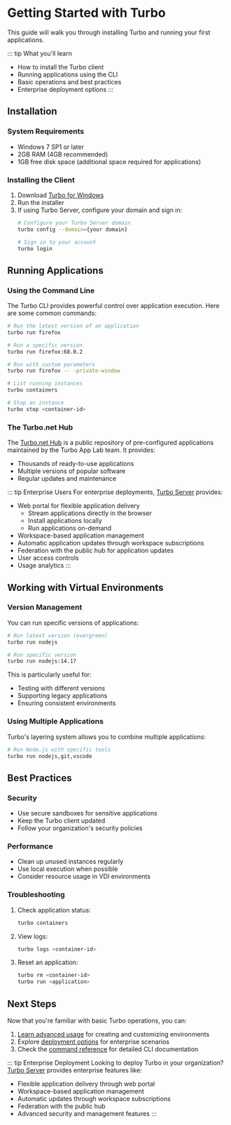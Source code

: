 # Getting Started with Turbo

This guide will walk you through installing Turbo and running your first applications.

::: tip What you'll learn
- How to install the Turbo client
- Running applications using the CLI
- Basic operations and best practices
- Enterprise deployment options
:::

## Installation

### System Requirements
- Windows 7 SP1 or later
- 2GB RAM (4GB recommended)
- 1GB free disk space (additional space required for applications)

### Installing the Client

1. Download [Turbo for Windows](https://turbo.net/download)
2. Run the installer
3. If using Turbo Server, configure your domain and sign in:
   ```bash
   # Configure your Turbo Server domain
   turbo config --domain={your domain}
   
   # Sign in to your account
   turbo login
   ```

## Running Applications

### Using the Command Line

The Turbo CLI provides powerful control over application execution. Here are some common commands:

```bash
# Run the latest version of an application
turbo run firefox

# Run a specific version
turbo run firefox:68.0.2

# Run with custom parameters
turbo run firefox -- -private-window

# List running instances
turbo containers

# Stop an instance
turbo stop <container-id>
```

### The Turbo.net Hub

The [Turbo.net Hub](https://hub.turbo.net) is a public repository of pre-configured applications maintained by the Turbo App Lab team. It provides:
- Thousands of ready-to-use applications
- Multiple versions of popular software
- Regular updates and maintenance

::: tip Enterprise Users
For enterprise deployments, [Turbo Server](../server/getting-started/getting-started.md) provides:
- Web portal for flexible application delivery
  - Stream applications directly in the browser
  - Install applications locally
  - Run applications on-demand
- Workspace-based application management
- Automatic application updates through workspace subscriptions
- Federation with the public hub for application updates
- User access controls
- Usage analytics
:::

## Working with Virtual Environments

### Version Management

You can run specific versions of applications:

```bash
# Run latest version (evergreen)
turbo run nodejs

# Run specific version
turbo run nodejs:14.17
```

This is particularly useful for:
- Testing with different versions
- Supporting legacy applications
- Ensuring consistent environments

### Using Multiple Applications

Turbo's layering system allows you to combine multiple applications:

```bash
# Run Node.js with specific tools
turbo run nodejs,git,vscode
```

## Best Practices

### Security
- Use secure sandboxes for sensitive applications
- Keep the Turbo client updated
- Follow your organization's security policies

### Performance
- Clean up unused instances regularly
- Use local execution when possible
- Consider resource usage in VDI environments

### Troubleshooting
1. Check application status:
   ```bash
   turbo containers
   ```

2. View logs:
   ```bash
   turbo logs <container-id>
   ```

3. Reset an application:
   ```bash
   turbo rm <container-id>
   turbo run <application>
   ```

## Next Steps

Now that you're familiar with basic Turbo operations, you can:

1. [Learn advanced usage](advanced.md) for creating and customizing environments
2. Explore [deployment options](../deploying/overview/deploying.md) for enterprise scenarios
3. Check the [command reference](../reference/command-line/run.md) for detailed CLI documentation

::: tip Enterprise Deployment
Looking to deploy Turbo in your organization? [Turbo Server](../server/overview/overview.md) provides enterprise features like:
- Flexible application delivery through web portal
- Workspace-based application management
- Automatic updates through workspace subscriptions
- Federation with the public hub
- Advanced security and management features
:::
